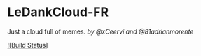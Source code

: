 LeDankCloud-FR
===========
Just a cloud full of memes.
_by @xCeervi and @81adrianmorente_

[![Build Status]](https://travis-ci.org/Cerv1/LeDankCloud-FR)
